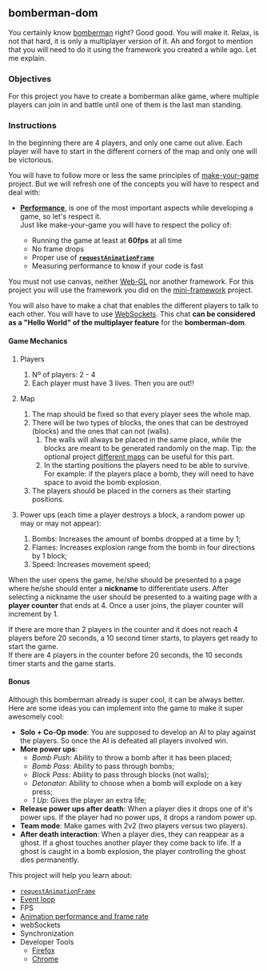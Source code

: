 ## bomberman-dom

You certainly know [bomberman](https://en.wikipedia.org/wiki/Bomberman) right? Good good. You will make it. Relax, is not that hard, it is only a multiplayer version of it. Ah and forgot to mention that you will need to do it using the framework you created a while ago. Let me explain.

### Objectives

For this project you have to create a bomberman alike game, where multiple players can join in and battle until one of them is the last man standing.

### Instructions

In the beginning there are 4 players, and only one came out alive. Each player will have to start in the different corners of the map and only one will be victorious.

You will have to follow more or less the same principles of [make-your-game](../make-your-game/README.md) project. But we will refresh one of the concepts you will have to respect and deal with:

- [**Performance**](../good-practices/README.md), is one of the most important aspects while developing a game, so let's respect it.\
   Just like make-your-game you will have to respect the policy of:

  - Running the game at least at **60fps** at all time
  - No frame drops
  - Proper use of [**`requestAnimationFrame`**](https://developer.mozilla.org/en-US/docs/Web/API/window/requestAnimationFrame)
  - Measuring performance to know if your code is fast

You must not use canvas, neither [Web-GL](https://get.webgl.org/) nor another framework. For this project you will use the framework you did on the [mini-framework](../mini-framework/) project.

You will also have to make a chat that enables the different players to talk to each other. You will have to use [WebSockets](https://developer.mozilla.org/en-US/docs/Web/API/WebSockets_API). This chat **can be considered as a "Hello World" of the multiplayer feature** for the **bomberman-dom**.

#### Game Mechanics

1. Players

   1. Nº of players: 2 - 4
   2. Each player must have 3 lives. Then you are out!!

2. Map

   1. The map should be fixed so that every player sees the whole map.
   2. There will be two types of blocks, the ones that can be destroyed (blocks) and the ones that can not (walls).
      1. The walls will always be placed in the same place, while the blocks are meant to be generated randomly on the map. Tip: the optional project [different maps](../make-your-game/different-maps/README.md) can be useful for this part.
      2. In the starting positions the players need to be able to survive. For example: if the players place a bomb, they will need to have space to avoid the bomb explosion.
   3. The players should be placed in the corners as their starting positions.

3. Power ups (each time a player destroys a block, a random power up may or may not appear):

   1. Bombs: Increases the amount of bombs dropped at a time by 1;
   2. Flames: Increases explosion range from the bomb in four directions by 1 block;
   3. Speed: Increases movement speed;

When the user opens the game, he/she should be presented to a page where he/she should enter a **nickname** to differentiate users. After selecting a nickname the user should be presented to a waiting page with a **player counter** that ends at 4. Once a user joins, the player counter will increment by 1.

If there are more than 2 players in the counter and it does not reach 4 players before 20 seconds, a 10 second timer starts, to players get ready to start the game.\
If there are 4 players in the counter before 20 seconds, the 10 seconds timer starts and the game starts.

#### Bonus

Although this bomberman already is super cool, it can be always better. Here are some ideas you can implement into the game to make it super awesomely cool:

- **Solo + Co-Op mode**: You are supposed to develop an AI to play against the players. So once the AI is defeated all players involved win.
- **More power ups**:
  - _Bomb Push_: Ability to throw a bomb after it has been placed;
  - _Bomb Pass_: Ability to pass through bombs;
  - _Block Pass_: Ability to pass through blocks (not walls);
  - _Detonator_: Ability to choose when a bomb will explode on a key press;
  - _1 Up_: Gives the player an extra life;
- **Release power ups after death**: When a player dies it drops one of it's power ups. If the player had no power ups, it drops a random power up.
- **Team mode**: Make games with 2v2 (two players versus two players).
- **After death interaction**: When a player dies, they can reappear as a ghost. If a ghost touches another player they come back to life. If a ghost is caught in a bomb explosion, the player controlling the ghost dies permanently.

This project will help you learn about:

- [`requestAnimationFrame`](https://developer.mozilla.org/en-US/docs/Web/API/window/requestAnimationFrame)
- [Event loop](https://developer.mozilla.org/en-US/docs/Web/JavaScript/EventLoop)
- FPS
- [Animation performance and frame rate](https://developer.mozilla.org/en-US/docs/Web/Performance/Animation_performance_and_frame_rate)
- webSockets
- Synchronization
- Developer Tools
  - [Firefox](https://developer.mozilla.org/en-US/docs/Learn/Common_questions/What_are_browser_developer_tools)
  - [Chrome](https://developers.google.com/web/tools/chrome-devtools)
